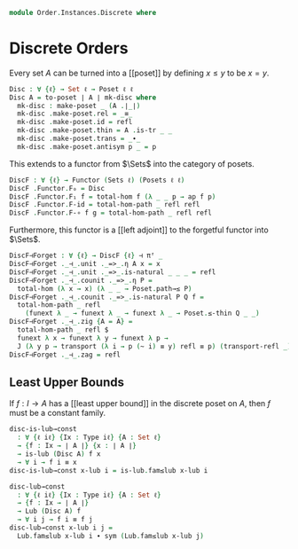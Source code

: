 <!--
```agda
open import Cat.Functor.Adjoint
open import Cat.Displayed.Total
open import Cat.Prelude

open import Order.Base
open import Order.Diagram.Lub

import Order.Reasoning as Poset
```
-->

```agda
module Order.Instances.Discrete where
```

# Discrete Orders

Every set $A$ can be turned into a [[poset]] by defining $x \le y$ to
be $x = y$.

```agda
Disc : ∀ {ℓ} → Set ℓ → Poset ℓ ℓ
Disc A = to-poset ∣ A ∣ mk-disc where
  mk-disc : make-poset _ (A .∣_∣)
  mk-disc .make-poset.rel = _≡_
  mk-disc .make-poset.id = refl
  mk-disc .make-poset.thin = A .is-tr _ _
  mk-disc .make-poset.trans = _∙_
  mk-disc .make-poset.antisym p _ = p
```

This extends to a functor from $\Sets$ into the category of posets.

```agda
DiscF : ∀ {ℓ} → Functor (Sets ℓ) (Posets ℓ ℓ)
DiscF .Functor.F₀ = Disc
DiscF .Functor.F₁ f = total-hom f (λ _ _ p → ap f p)
DiscF .Functor.F-id = total-hom-path _ refl refl
DiscF .Functor.F-∘ f g = total-hom-path _ refl refl
```

Furthermore, this functor is a [[left adjoint]] to the forgetful functor
into $\Sets$.

```agda
DiscF⊣Forget : ∀ {ℓ} → DiscF {ℓ} ⊣ πᶠ _
DiscF⊣Forget ._⊣_.unit ._=>_.η A x = x
DiscF⊣Forget ._⊣_.unit ._=>_.is-natural _ _ _ = refl
DiscF⊣Forget ._⊣_.counit ._=>_.η P =
  total-hom (λ x → x) (λ _ _ → Poset.path→≤ P)
DiscF⊣Forget ._⊣_.counit ._=>_.is-natural P Q f =
  total-hom-path _ refl
    (funext λ _ → funext λ _ → funext λ _ → Poset.≤-thin Q _ _)
DiscF⊣Forget ._⊣_.zig {A = A} =
  total-hom-path _ refl $
  funext λ x → funext λ y → funext λ p →
  J (λ y p → transport (λ i → p (~ i) ≡ y) refl ≡ p) (transport-refl _) p
DiscF⊣Forget ._⊣_.zag = refl
```

## Least Upper Bounds

If $f : I \to A$ has a [[least upper bound]] in the discrete poset on
$A$, then $f$ must be a constant family.

```agda
disc-is-lub→const
  : ∀ {ℓ iℓ} {Ix : Type iℓ} {A : Set ℓ}
  → {f : Ix → ∣ A ∣} {x : ∣ A ∣}
  → is-lub (Disc A) f x
  → ∀ i → f i ≡ x
disc-is-lub→const x-lub i = is-lub.fam≤lub x-lub i

disc-lub→const
  : ∀ {ℓ iℓ} {Ix : Type iℓ} {A : Set ℓ}
  → {f : Ix → ∣ A ∣}
  → Lub (Disc A) f
  → ∀ i j → f i ≡ f j
disc-lub→const x-lub i j =
  Lub.fam≤lub x-lub i ∙ sym (Lub.fam≤lub x-lub j)
```
